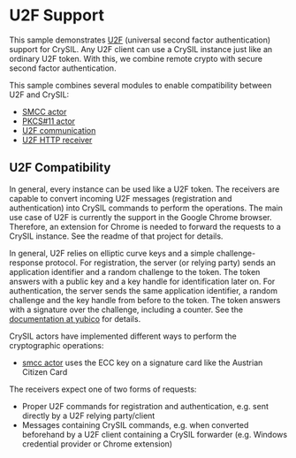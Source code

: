 # U2F Support

This sample demonstrates [U2F](https://www.yubico.com/applications/fido/) (universal second factor authentication) support for CrySIL. Any U2F client can use a CrySIL instance just like an ordinary U2F token. With this, we combine remote crypto with secure second factor authentication.

This sample combines several modules to enable compatibility between U2F and CrySIL:

* [SMCC actor](./../../modules/actors/java/smcc/)
* [PKCS#11 actor](./../../modules/actors/java/u2f-pkcs11/)
* [U2F communication](./../../modules/communications/java/u2f-commons/)
* [U2F HTTP receiver](./../../modules/communications/java/u2f-http-json-receiver/)

## U2F Compatibility

In general, every instance can be used like a U2F token. The receivers are capable to convert incoming U2F messages (registration and authentication) into CrySIL commands to perform the operations. The main use case of U2F is currently the support in the Google Chrome browser. Therefore, an extension for Chrome is needed to forward the requests to a CrySIL instance. See the readme of that project for details.

In general, U2F relies on elliptic curve keys and a simple challenge-response protocol. For registration, the server (or relying party) sends an application identifier and a random challenge to the token. The token answers with a public key and a key handle for identification later on. For authentication, the server sends the same application identifier, a random challenge and the key handle from before to the token. The token answers with a signature over the challenge, including a counter. See the [documentation at yubico](https://developers.yubico.com/U2F/Protocol_details/Overview.html) for details.

CrySIL actors have implemented different ways to perform the cryptographic operations:

* [smcc actor](./../../modules/actors/java/smcc/) uses the ECC key on a signature card like the Austrian Citizen Card

The receivers expect one of two forms of requests:

* Proper U2F commands for registration and authentication, e.g. sent directly by a U2F relying party/client
* Messages containing CrySIL commands, e.g. when converted beforehand by a U2F client containing a CrySIL forwarder (e.g. Windows credential provider or Chrome extension)
